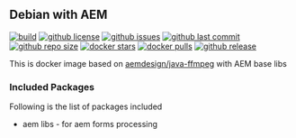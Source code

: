 ## Debian with AEM

[![build](https://github.com/aem-design/docker-aem-base/actions/workflows/build.yml/badge.svg?branch=jdk11)](https://github.com/aem-design/docker-aem-base/actions/workflows/build.yml)
[![github license](https://img.shields.io/github/license/aem-design/aem-base)](https://github.com/aem-design/aem-base) 
[![github issues](https://img.shields.io/github/issues/aem-design/aem-base)](https://github.com/aem-design/aem-base) 
[![github last commit](https://img.shields.io/github/last-commit/aem-design/aem-base)](https://github.com/aem-design/aem-base) 
[![github repo size](https://img.shields.io/github/repo-size/aem-design/aem-base)](https://github.com/aem-design/aem-base) 
[![docker stars](https://img.shields.io/docker/stars/aemdesign/aem-base)](https://hub.docker.com/r/aemdesign/aem-base) 
[![docker pulls](https://img.shields.io/docker/pulls/aemdesign/aem-base)](https://hub.docker.com/r/aemdesign/aem-base) 
[![github release](https://img.shields.io/github/release/aem-design/aem-base)](https://github.com/aem-design/aem-base)

This is docker image based on [aemdesign/java-ffmpeg](https://hub.docker.com/r/aemdesign/java-ffmpeg/) with AEM base libs

### Included Packages

Following is the list of packages included

* aem libs              - for aem forms processing

